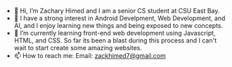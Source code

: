 - 👋 Hi, I’m Zachary Himed and I am a senior CS student at CSU East Bay.
- 👀 I have a strong interest in Android Develpment, Web Development, and AI, and I enjoy learning new things and being exposed to new concepts.
- 🌱 I’m currently learning front-end web development using Javascript, HTML, and CSS. So far its been a blast during this process and I can't wait to start create some amazing websites. 
- 📫 How to reach me:  Email: zackhimed7@gmail.com

<!---
zhimed/zhimed is a ✨ special ✨ repository because its `README.md` (this file) appears on your GitHub profile.
You can click the Preview link to take a look at your changes.
--->

